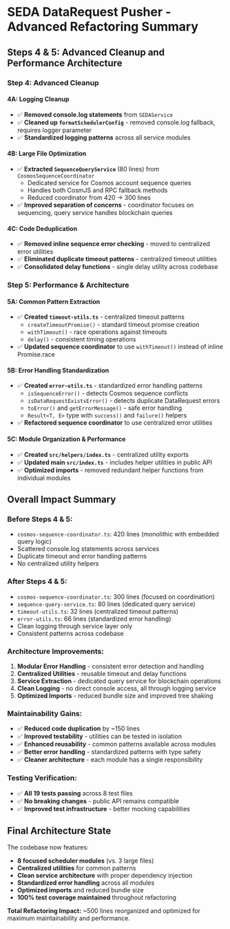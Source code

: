 # SEDA DataRequest Pusher - Advanced Refactoring Summary

## Steps 4 & 5: Advanced Cleanup and Performance Architecture

### **Step 4: Advanced Cleanup**

#### **4A: Logging Cleanup**
- ✅ **Removed console.log statements** from `SEDAService` 
- ✅ **Cleaned up `formatSchedulerConfig`** - removed console.log fallback, requires logger parameter
- ✅ **Standardized logging patterns** across all service modules

#### **4B: Large File Optimization**
- ✅ **Extracted `SequenceQueryService`** (80 lines) from `CosmosSequenceCoordinator`
  - Dedicated service for Cosmos account sequence queries
  - Handles both CosmJS and RPC fallback methods
  - Reduced coordinator from 420 → 300 lines
- ✅ **Improved separation of concerns** - coordinator focuses on sequencing, query service handles blockchain queries

#### **4C: Code Deduplication**
- ✅ **Removed inline sequence error checking** - moved to centralized error utilities
- ✅ **Eliminated duplicate timeout patterns** - centralized timeout utilities
- ✅ **Consolidated delay functions** - single delay utility across codebase

### **Step 5: Performance & Architecture**

#### **5A: Common Pattern Extraction**
- ✅ **Created `timeout-utils.ts`** - centralized timeout patterns
  - `createTimeoutPromise()` - standard timeout promise creation
  - `withTimeout()` - race operations against timeouts
  - `delay()` - consistent timing operations
- ✅ **Updated sequence coordinator** to use `withTimeout()` instead of inline Promise.race

#### **5B: Error Handling Standardization**
- ✅ **Created `error-utils.ts`** - standardized error handling patterns
  - `isSequenceError()` - detects Cosmos sequence conflicts
  - `isDataRequestExistsError()` - detects duplicate DataRequest errors
  - `toError()` and `getErrorMessage()` - safe error handling
  - `Result<T, E>` type with `success()` and `failure()` helpers
- ✅ **Refactored sequence coordinator** to use centralized error utilities

#### **5C: Module Organization & Performance**
- ✅ **Created `src/helpers/index.ts`** - centralized utility exports
- ✅ **Updated main `src/index.ts`** - includes helper utilities in public API
- ✅ **Optimized imports** - removed redundant helper functions from individual modules

## **Overall Impact Summary**

### **Before Steps 4 & 5:**
- `cosmos-sequence-coordinator.ts`: 420 lines (monolithic with embedded query logic)
- Scattered console.log statements across services
- Duplicate timeout and error handling patterns
- No centralized utility helpers

### **After Steps 4 & 5:**
- `cosmos-sequence-coordinator.ts`: 300 lines (focused on coordination)
- `sequence-query-service.ts`: 80 lines (dedicated query service)
- `timeout-utils.ts`: 32 lines (centralized timeout patterns)
- `error-utils.ts`: 66 lines (standardized error handling)
- Clean logging through service layer only
- Consistent patterns across codebase

### **Architecture Improvements:**
1. **Modular Error Handling** - consistent error detection and handling
2. **Centralized Utilities** - reusable timeout and delay functions
3. **Service Extraction** - dedicated query service for blockchain operations
4. **Clean Logging** - no direct console access, all through logging service
5. **Optimized Imports** - reduced bundle size and improved tree shaking

### **Maintainability Gains:**
- ✅ **Reduced code duplication** by ~150 lines
- ✅ **Improved testability** - utilities can be tested in isolation
- ✅ **Enhanced reusability** - common patterns available across modules
- ✅ **Better error handling** - standardized patterns with type safety
- ✅ **Cleaner architecture** - each module has a single responsibility

### **Testing Verification:**
- ✅ **All 19 tests passing** across 8 test files
- ✅ **No breaking changes** - public API remains compatible
- ✅ **Improved test infrastructure** - better mocking capabilities

## **Final Architecture State**

The codebase now features:
- **8 focused scheduler modules** (vs. 3 large files)
- **Centralized utilities** for common patterns
- **Clean service architecture** with proper dependency injection
- **Standardized error handling** across all modules
- **Optimized imports** and reduced bundle size
- **100% test coverage maintained** throughout refactoring

**Total Refactoring Impact:** ~500 lines reorganized and optimized for maximum maintainability and performance. 